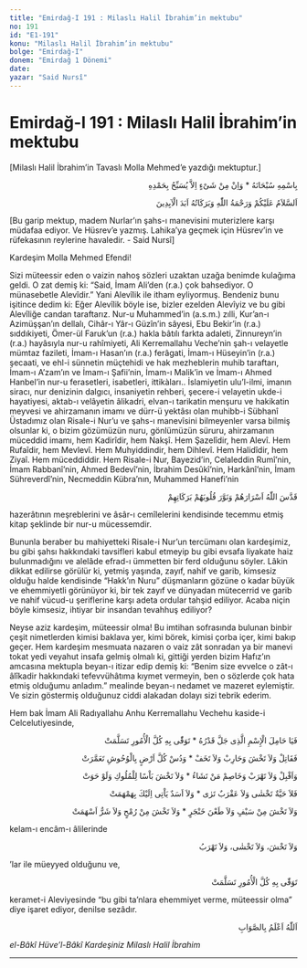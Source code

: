 ```yaml
---
title: "Emirdağ-I 191 : Milaslı Halil İbrahim’in mektubu"
no: 191
id: "E1-191"
konu: "Milaslı Halil İbrahim’in mektubu"
bolge: "Emirdağ-I"
donem: "Emirdağ 1 Dönemi"
date: 
yazar: "Said Nursî"
---
```


# Emirdağ-I 191 : Milaslı Halil İbrahim’in mektubu

<p class="takdim">[Milaslı Halil İbrahim’in Tavaslı Molla Mehmed’e yazdığı mektuptur.]</p>

<p class="arabic" dir="rtl" title="Meal: “Subhân Allah’ın adıyla” * “Hiçbir şey yoktur ki O'nu hamd ile tesbih etmesin” [İsrâ 17:44]">بِاسْمِهِ سُبْحَانَهُ * وَاِنْ مِنْ شَىْءٍ اِلاَّ يُسَبِّحُ بِحَمْدِهِ</p>

<p class="arabic" dir="rtl" title="Meal: “Allah’ın selamı, rahmeti ve bereketleri ebediyen üzerinize olsun.”">اَلسَّلاَمُ عَلَيْكُمْ وَرَحْمَةُ اللّٰهِ وَبَرَكَاتُهُ اَبَدَ الْآبِدِينَ</p>

<p class="takdim">[Bu garip mektup, madem Nurlar’ın şahs-ı manevisini muterizlere karşı müdafaa ediyor. Ve Hüsrev’e yazmış. Lahika’ya geçmek için Hüsrev’in ve rüfekasının reylerine havaledir. - Said Nursî]</p>

Kardeşim Molla Mehmed Efendi!

Sizi müteessir eden o vaizin nahoş sözleri uzaktan uzağa benimde kulağıma geldi. O zat demiş ki: “Said, İmam Ali’den (r.a.) çok bahsediyor. O münasebetle Alevîdir.” Yani Alevîlik ile itham eyliyormuş. Bendeniz bunu işitince dedim ki: Eğer Alevîlik böyle ise, bizler ezelden Alevîyiz ve bu gibi Alevîliğe candan taraftarız. Nur-u Muhammed’in (a.s.m.) zılli, Kur’an-ı Azimüşşan’ın dellalı, Cihâr-ı Yâr-ı Güzîn’in sâyesi, Ebu Bekir’in (r.a.) sıddıkiyeti, Ömer-ül Faruk’un (r.a.) hakla bâtılı farkta adaleti, Zinnureyn’in (r.a.) hayâsıyla nur-u rahîmiyeti, Ali Kerremallahu Veche’nin şah-ı velayetle mümtaz fazileti, İmam-ı Hasan’ın (r.a.) ferâgati, İmam-ı Hüseyin’in (r.a.) şecaati, ve ehl-i sünnetin müçtehidi ve hak mezheblerin muhib taraftarı, İmam-ı A’zam’ın ve İmam-ı Şafii’nin, İmam-ı Malik’in ve İmam-ı Ahmed Hanbel’in nur-u ferasetleri, isabetleri, ittikàları.. İslamiyetin ulu’l-ilmi, imanın siracı, nur denizinin dalgıcı, insaniyetin rehberi, şecere-i velayetin ukde-i hayatiyesi, aktab-ı velâyetin âlikadri, elvan-ı tarikatin menşuru ve hakikatin meyvesi ve ahirzamanın imamı ve dürr-ü yektâsı olan muhibb-i Sübhanî Üstadımız olan Risale-i Nur’u ve şahs-ı manevîsini bilmeyenler varsa bilmiş olsunlar ki, o bizim gözümüzün nuru, gönlümüzün süruru, ahirzamanın müceddid imamı, hem Kadirîdir, hem Nakşî. Hem Şazelîdir, hem Alevî. Hem Rufaîdir, hem Mevlevî. Hem Muhyiddindir, hem Dihlevî. Hem Halidîdir, hem Ziyaî. Hem müceddiddir. Hem Risale-i Nur, Bayezid’in, Celaleddin Rumî’nin, İmam Rabbanî’nin, Ahmed Bedevî’nin, İbrahim Desûkî’nin, Harkânî’nin, İmam Sühreverdî’nin, Necmeddin Kübra’nın, Muhammed Hanefi’nin

<p class="arabic" dir="rtl" title="Meal: “Allah onların sırlarını mukaddes eylesin ve kalplerini onların bereketleriyle nurlandırsın.”">قَدَّسَ اللّٰهُ اَسْرَارَهُمْ وَنَوَّرَ قُلُوبَهُمْ بَرَكَاتِهِمْ</p>

hazerâtının meşreblerini ve âsâr-ı cemîlelerini kendisinde tecemmu etmiş kitap şeklinde bir nur-u mücessemdir.

Bununla beraber bu mahiyetteki Risale-i Nur’un tercümanı olan kardeşimiz, bu gibi şahsı hakkındaki tavsifleri kabul etmeyip bu gibi evsafa liyakate haiz bulunmadığını ve alelâde efrad-ı ümmetten bir ferd olduğunu söyler. Lâkin dikkat edilirse görülür ki, yetmiş yaşında, zayıf, nahif ve garib, kimsesiz olduğu halde kendisinde “Hakk’ın Nuru” düşmanların gözüne o kadar büyük ve ehemmiyetli görünüyor ki, bir tek zayıf ve dünyadan mütecerrid ve garib ve nahif vücud-u şeriflerine karşı adeta ordular tahşid ediliyor. Acaba niçin böyle kimsesiz, ihtiyar bir insandan tevahhuş ediliyor?

Neyse aziz kardeşim, müteessir olma! Bu imtihan sofrasında bulunan binbir çeşit nimetlerden kimisi baklava yer, kimi börek, kimisi çorba içer, kimi bakıp geçer. Hem kardeşim mesmuata nazaren o vaiz zât sonradan ya bir manevi tokat yedi veyahut insafa gelmiş olmalı ki, gittiği yerden bizim Hafız’ın amcasına mektupla beyan-ı itizar edip demiş ki: “Benim size evvelce o zât-ı âlîkadir hakkındaki tefevvühâtıma kıymet vermeyin, ben o sözlerde çok hata etmiş olduğumu anladım.” mealinde beyan-ı nedamet ve mazeret eylemiştir. Ve sizin göstermiş olduğunuz ciddi alakadan dolayı sizi tebrik ederim.

Hem bak İmam Ali Radıyallahu Anhu Kerremallahu Vechehu kaside-i Celcelutiyesinde,

<p class="arabic" dir="rtl" title="Meal: “Ey Kadri Yüce İsm-i Azam’ı taşıyan ve Onu kendine muhafız ittihaz edinen! İsm-i A’zam’ın bereketiyle her bir tehlikeden selâmetle kurtulacaksın!”">فَيَا حَامِلَ الْإِسْمِ الَّذِى جَلَّ قَدْرُهُ * تَوَقّٰى بِهِ كُلَّ الْأُمُورِ تَسَلَّمَتْ</p>

<p class="arabic" dir="rtl" title="Meal: “Savaş, (âhirzamanın dehşetli harbinden) korkma! Çarpış, çekinme! Vahşi ve acımasız zâlimlerin bulunduğu her yere gir!”">فَقَاتِلْ وَلاَ تَخْشَ وَحَارِبْ وَلاَ تَخَفْ * وَدُسْ كُلَّ اَرْضٍ بِالْوُحُوشِ تَعَمَّرَتْ</p>

<p class="arabic" dir="rtl" title="Meal: “Karşılaş, kaçma! Dilediğin düşmanla mücadele et! Melik ve reislerin; tecavüz, tevkif ve kuşatmasından korkma!”">وَاَقْبِلْ وَلاَ تَهْرَبْ وَخَاصِمْ مَنْ تَشَاءُ * وَلاَ تَخْشَ بَاْسًا لِلْمُلُوكِ وَلَوْ حَوَتْ</p>

<p class="arabic" dir="rtl" title="Meal: “Korkacağın ne bir yılan, ne bir akrep ne de sana kükreyerek gelebilecek bir aslan vardır!”">فَلاَ حَيَّةٌ تَخْشٰى وَلاَ عَقْرَبٌ تَرٰى * وَلاَ اَسَدٌ يَاْتِى اِلَيْكَ بِهَمْهَمَتْ</p>

<p class="arabic" dir="rtl" title="Meal: “O savaş ve mücadelede; ne bir kılıçtan, ne bir hançer yarasından, ne bir mızraktan, ne de isabet edecek bir okun şer ve tehlikesinden kork!”">وَلاَ تَخْشَ مِنْ سَيْفٍ وَلاَ طَعْنَ خَنْجَرٍ * وَلاَ تَخْشَ مِنْ رُمْحٍ وَلاَ شَرٌّ اَسْهَمَتْ</p>

kelam-ı encâm-ı âlilerinde

<p class="arabic" dir="rtl" title="Meal: “Korkma! Korkmazsın! Kaçma!”">وَلاَ تَخْشَ، وَلاَ تَخْشٰى، وَلاَ تَهْرَبُ</p>

’lar ile müeyyed olduğunu ve,

<p class="arabic" dir="rtl" title="Meal: “İsm-i A’zam’ın bereketiyle her bir tehlikeden selâmetle kurtulacaksın!”">تَوَقّٰى بِهِ كُلَّ الْأُمُورِ تَسَلَّمَتْ</p>

keramet-i Aleviyesinde “bu gibi ta’nlara ehemmiyet verme, müteessir olma” diye işaret ediyor, denilse sezâdır.

<p class="arabic" dir="rtl" title="Meal: “En doğrusunu Allah bilir.”">اَللّٰهُ اَعْلَمُ بِالصَّوَابِ</p>

*el-Bâkî Hüve’l-Bâkî*
*Kardeşiniz*
*Milaslı Halil İbrahim*

***
